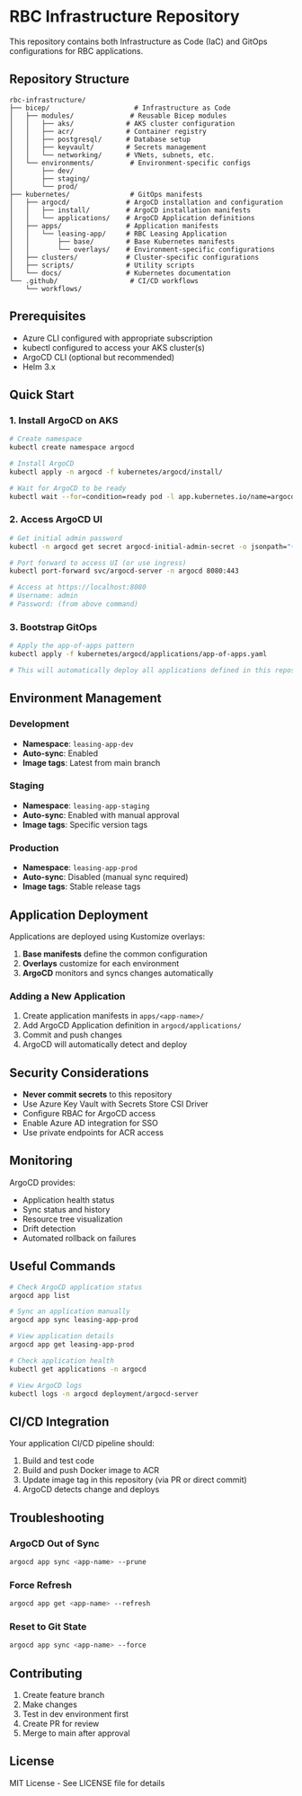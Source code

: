 # RBC Infrastructure Repository

This repository contains both Infrastructure as Code (IaC) and GitOps configurations for RBC applications.

## Repository Structure

```
rbc-infrastructure/
├── bicep/                     # Infrastructure as Code
│   ├── modules/              # Reusable Bicep modules
│   │   ├── aks/             # AKS cluster configuration
│   │   ├── acr/             # Container registry
│   │   ├── postgresql/      # Database setup
│   │   ├── keyvault/        # Secrets management
│   │   └── networking/      # VNets, subnets, etc.
│   └── environments/         # Environment-specific configs
│       ├── dev/
│       ├── staging/
│       └── prod/
├── kubernetes/               # GitOps manifests
│   ├── argocd/              # ArgoCD installation and configuration
│   │   ├── install/         # ArgoCD installation manifests
│   │   └── applications/    # ArgoCD Application definitions
│   ├── apps/                # Application manifests
│   │   └── leasing-app/     # RBC Leasing Application
│   │       ├── base/        # Base Kubernetes manifests
│   │       └── overlays/    # Environment-specific configurations
│   ├── clusters/            # Cluster-specific configurations
│   ├── scripts/             # Utility scripts
│   └── docs/                # Kubernetes documentation
└── .github/                  # CI/CD workflows
    └── workflows/
```

## Prerequisites

- Azure CLI configured with appropriate subscription
- kubectl configured to access your AKS cluster(s)
- ArgoCD CLI (optional but recommended)
- Helm 3.x

## Quick Start

### 1. Install ArgoCD on AKS

```bash
# Create namespace
kubectl create namespace argocd

# Install ArgoCD
kubectl apply -n argocd -f kubernetes/argocd/install/

# Wait for ArgoCD to be ready
kubectl wait --for=condition=ready pod -l app.kubernetes.io/name=argocd-server -n argocd --timeout=300s
```

### 2. Access ArgoCD UI

```bash
# Get initial admin password
kubectl -n argocd get secret argocd-initial-admin-secret -o jsonpath="{.data.password}" | base64 -d

# Port forward to access UI (or use ingress)
kubectl port-forward svc/argocd-server -n argocd 8080:443

# Access at https://localhost:8080
# Username: admin
# Password: (from above command)
```

### 3. Bootstrap GitOps

```bash
# Apply the app-of-apps pattern
kubectl apply -f kubernetes/argocd/applications/app-of-apps.yaml

# This will automatically deploy all applications defined in this repository
```

## Environment Management

### Development
- **Namespace**: `leasing-app-dev`
- **Auto-sync**: Enabled
- **Image tags**: Latest from main branch

### Staging
- **Namespace**: `leasing-app-staging`
- **Auto-sync**: Enabled with manual approval
- **Image tags**: Specific version tags

### Production
- **Namespace**: `leasing-app-prod`
- **Auto-sync**: Disabled (manual sync required)
- **Image tags**: Stable release tags

## Application Deployment

Applications are deployed using Kustomize overlays:

1. **Base manifests** define the common configuration
2. **Overlays** customize for each environment
3. **ArgoCD** monitors and syncs changes automatically

### Adding a New Application

1. Create application manifests in `apps/<app-name>/`
2. Add ArgoCD Application definition in `argocd/applications/`
3. Commit and push changes
4. ArgoCD will automatically detect and deploy

## Security Considerations

- **Never commit secrets** to this repository
- Use Azure Key Vault with Secrets Store CSI Driver
- Configure RBAC for ArgoCD access
- Enable Azure AD integration for SSO
- Use private endpoints for ACR access

## Monitoring

ArgoCD provides:
- Application health status
- Sync status and history
- Resource tree visualization
- Drift detection
- Automated rollback on failures

## Useful Commands

```bash
# Check ArgoCD application status
argocd app list

# Sync an application manually
argocd app sync leasing-app-prod

# View application details
argocd app get leasing-app-prod

# Check application health
kubectl get applications -n argocd

# View ArgoCD logs
kubectl logs -n argocd deployment/argocd-server
```

## CI/CD Integration

Your application CI/CD pipeline should:
1. Build and test code
2. Build and push Docker image to ACR
3. Update image tag in this repository (via PR or direct commit)
4. ArgoCD detects change and deploys

## Troubleshooting

### ArgoCD Out of Sync
```bash
argocd app sync <app-name> --prune
```

### Force Refresh
```bash
argocd app get <app-name> --refresh
```

### Reset to Git State
```bash
argocd app sync <app-name> --force
```

## Contributing

1. Create feature branch
2. Make changes
3. Test in dev environment first
4. Create PR for review
5. Merge to main after approval

## License

MIT License - See LICENSE file for details